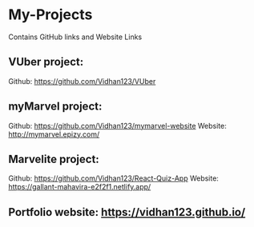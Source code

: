 # My-Projects
Contains GitHub links and Website Links

## VUber project:
Github: https://github.com/Vidhan123/VUber

## myMarvel project:
Github: https://github.com/Vidhan123/mymarvel-website
Website: http://mymarvel.epizy.com/

## Marvelite project:
Github: https://github.com/Vidhan123/React-Quiz-App
Website: https://gallant-mahavira-e2f2f1.netlify.app/

## Portfolio website: https://vidhan123.github.io/
